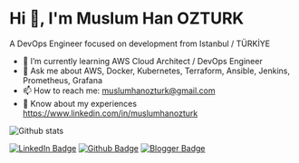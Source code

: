 # Hi 👋, I'm Muslum Han OZTURK

A DevOps Engineer focused on development from Istanbul / TÜRKİYE


- 🌱 I’m currently learning AWS Cloud Architect / DevOps Engineer
- 💬 Ask me about AWS, Docker, Kubernetes, Terraform, Ansible, Jenkins, Prometheus, Grafana
- 📫 How to reach me: muslumhanozturk@gmail.com
- 📄 Know about my experiences https://www.linkedin.com/in/muslumhanozturk


![Github stats](https://github-readme-stats.vercel.app/api?username=muslumhanozturk&show_icons=true&theme=dark)






[![LinkedIn Badge](https://img.shields.io/badge/-LinkedIn-blue?style=flat-square&logo=Linkedin&logoColor=white&link=https://www.linkedin.com/in/profilin/)](https://www.linkedin.com/in/muslumhanozturk/)
[![Github Badge](https://img.shields.io/badge/-Github-000?style=quare&labelColor=000&logo=Github&logoColor=white&link=https://github.com/muslumhanozturk)](https://github.com/muslumhanozturk)
[![Blogger Badge](https://img.shields.io/badge/Blogger-FF5722?style=for-the-badge&logo=blogger&logoColor=white&link=https://muslumhanozturk.blogspot.com/2022/08/sezgisel-ogrenme-nedir-oncelikle-b.html)](https://muslumhanozturk.blogspot.com/2022/08/sezgisel-ogrenme-nedir-oncelikle-b.html)



